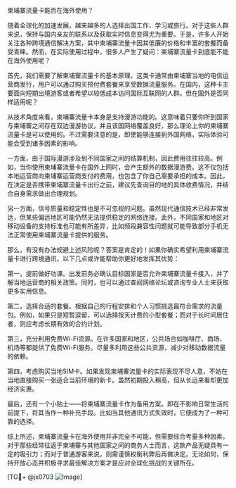 柬埔寨流量卡能否在海外使用？

随着全球化的加速发展，越来越多的人选择出国工作、学习或旅行。对于这些人群来说，保持与国内亲友的联系以及获取实时信息变得尤为重要。于是，许多人开始关注各种跨境通信解决方案，其中柬埔寨流量卡因其低廉的价格和丰富的套餐而备受青睐。然而，在实际使用过程中，很多人产生了疑问：柬埔寨流量卡到底能不能在海外使用呢？

首先，我们需要了解柬埔寨流量卡的基本原理。这类卡通常由柬埔寨当地的电信运营商发行，用户可以通过购买预付费套餐来享受数据流量服务。在国内，这种卡主要面向短期出境游客或者希望以较低成本访问国际互联网的人群。但在国外是否同样适用呢？

从技术角度来看，柬埔寨流量卡本身是支持漫游功能的。这意味着只要你所到国家与柬埔寨之间存在双边漫游协议，并且该国网络覆盖良好，那么理论上你的柬埔寨流量卡是可以使用的。不过需要注意的是，即使能够连接到外国网络，实际体验可能会受到诸多因素的影响。

一方面，由于国际漫游涉及到不同国家之间的结算机制，因此费用往往较高。例如，当你使用柬埔寨流量卡在国外上网时，会产生额外的数据漫游费。这不仅包括本地运营商向柬埔寨运营商支付的费用，也包含了你自己需要承担的成本。因此，在决定是否携带柬埔寨流量卡出行之前，建议先查询目的地的具体收费情况，并结合自身需求做出合理规划。

另一方面，信号质量和稳定性也是不可忽视的问题。虽然现代通信技术已经非常发达，但某些偏远地区可能仍然无法提供稳定的网络连接。此外，不同国家和地区对移动设备的支持标准也可能有所差异，比如频段兼容性问题就可能导致部分手机无法正常使用柬埔寨流量卡提供的服务。

那么，有没有办法规避上述风险呢？答案是肯定的！如果你确实希望利用柬埔寨流量卡进行跨境通讯，以下几点或许能帮助你更好地发挥其优势：

第一，提前做好功课。出发前务必确认目标国家是否允许柬埔寨流量卡接入，并了解当地运营商的相关政策。同时，也可以通过查阅网络论坛或咨询专业人士来获取更多实用信息。

第二，选择合适的套餐。根据自己的行程安排和个人习惯挑选最符合需求的流量包。例如，如果只是短暂逗留，可以选择按天计费的小型套餐；而对于长时间居住者，则应考虑长期有效的合约计划。

第三，充分利用免费Wi-Fi资源。在许多国家和地区，公共场合如咖啡厅、商场、机场等都提供了免费Wi-Fi服务。尽量多利用这些公共资源，减少对移动数据流量的依赖。

第四，考虑购买当地SIM卡。如果发现柬埔寨流量卡的实际表现不尽人意，不妨在当地直接购买一张适合当前环境的新卡。虽然初期投入稍高，但从长远来看却更加经济实惠。

最后，还有一个小贴士——将柬埔寨流量卡作为备用方案。即在不影响日常生活的前提下，将其当作一种补充手段。比如当其他通讯方式失效时，它便成为了一种可靠的选择。

综上所述，柬埔寨流量卡在海外使用并非完全不可能，但需要综合考量多种因素。对于那些经常往返于柬埔寨与其他国家之间的商务人士而言，这款产品无疑具有一定的吸引力；而对于普通游客来说，则需谨慎权衡利弊后再做决定。无论如何，保持开放心态并积极寻求最佳解决方案才是应对全球化挑战的关键所在。

[TG💪+ @jx0703 ![Image](https://github.com/user-attachments/assets/dbca1d08-cadb-493c-b0ec-ad6f7a83f270)]